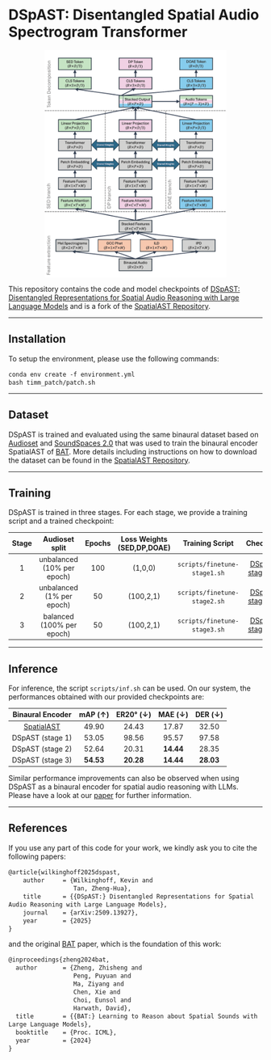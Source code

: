 # DSpAST: Disentangled Spatial Audio Spectrogram Transformer

<p align="center">
  <img align="middle" height="450" src="dspast_illustration.png"/>
</p>

This repository contains the code and model checkpoints of [DSpAST: Disentangled Representations for Spatial Audio Reasoning with Large Language Models](https://arxiv.org/abs/2509.13927) and is a fork of the [SpatialAST Repository](https://github.com/zszheng147/Spatial-AST/tree/main).

***

## Installation


To setup the environment, please use the following commands:
```
conda env create -f environment.yml
bash timm_patch/patch.sh
```

***

## Dataset

DSpAST is trained and evaluated using the same binaural dataset based on [Audioset](https://research.google.com/audioset/) and [SoundSpaces 2.0](https://soundspaces.org) that was used to train the binaural encoder SpatialAST of [BAT](https://zhishengzheng.com/bat/). More details including instructions on how to download the dataset can be found in the [SpatialAST Repository](https://github.com/zszheng147/Spatial-AST/tree/main).

***

## Training

DSpAST is trained in three stages. For each stage, we provide a training script and a trained checkpoint:

| Stage | Audioset split | Epochs | Loss Weights (SED,DP,DOAE) | Training Script | Checkpoint |
| :---: | :---: | :---: | :---: | :---: | :---: |
| 1 | unbalanced <br/> (10% per epoch) | 100 | (1,0,0) | `scripts/finetune-stage1.sh` | [DSpAST-stage1.pth](https://huggingface.co/kwilk90/DSpAST/blob/main/DSpAST-stage1) |
| 2 | unbalanced <br/> (1% per epoch) | 50 | (100,2,1) | `scripts/finetune-stage2.sh` | [DSpAST-stage2.pth](https://huggingface.co/kwilk90/DSpAST/blob/main/DSpAST-stage2) |
| 3 | balanced <br/> (100% per epoch) | 50 | (100,2,1) | `scripts/finetune-stage3.sh` | [DSpAST-stage3.pth](https://huggingface.co/kwilk90/DSpAST/blob/main/DSpAST-stage3) |

***

## Inference

For inference, the script `scripts/inf.sh` can be used. On our system, the performances obtained with our provided checkpoints are:

| Binaural Encoder | mAP (↑) | ER20° (↓) | MAE (↓) | DER (↓) |
| :---: | :---: | :---: | :---: | :---: |
| [SpatialAST](https://github.com/zszheng147/Spatial-AST/tree/main) | 49.90 | 24.43 | 17.87 | 32.50 |
| DSpAST (stage 1) | 53.05 | 98.56 | 95.57 | 97.58 |
| DSpAST (stage 2) | 52.64 | 20.31 | **14.44** | 28.35 |
| DSpAST (stage 3) | **54.53** | **20.28** | **14.44** | **28.03** |

Similar performance improvements can also be observed when using DSpAST as a binaural encoder for spatial audio reasoning with LLMs. Please have a look at our [paper](https://arxiv.org/abs/2509.13927) for further information.

***

## References

If you use any part of this code for your work, we kindly ask you to cite the following papers:

```
@article{wilkinghoff2025dspast,
    author     = {Wilkinghoff, Kevin and
                  Tan, Zheng-Hua},
    title      = {{DSpAST:} Disentangled Representations for Spatial Audio Reasoning with Large Language Models},
    journal    = {arXiv:2509.13927},
    year       = {2025}
}
```
and the original [BAT](https://zhishengzheng.com/bat/) paper, which is the foundation of this work:
```
@inproceedings{zheng2024bat,
  author       = {Zheng, Zhisheng and
                  Peng, Puyuan and
                  Ma, Ziyang and
                  Chen, Xie and
                  Choi, Eunsol and
                  Harwath, David},
  title        = {{BAT:} Learning to Reason about Spatial Sounds with Large Language Models},
  booktitle    = {Proc. ICML},
  year         = {2024}
}
```
